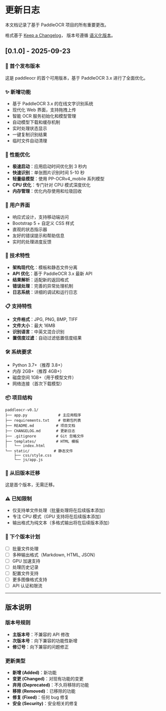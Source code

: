 # 更新日志

本文档记录了基于 PaddleOCR 项目的所有重要更改。

格式基于 [Keep a Changelog](https://keepachangelog.com/zh-CN/1.0.0/)，
版本号遵循 [语义化版本](https://semver.org/lang/zh-CN/)。

## [0.1.0] - 2025-09-23

### 🎉 首个发布版本

这是 paddleocr 的首个可用版本，基于 PaddleOCR 3.x 进行了全面优化。

### ✨ 新增功能
- 基于 PaddleOCR 3.x 的在线文字识别系统
- 现代化 Web 界面，支持拖拽上传
- 智能 OCR 服务初始化和模型管理
- 自动模型下载和缓存机制
- 实时处理状态显示
- 一键复制识别结果
- 临时文件自动清理

### 🚀 性能优化
- **极速启动**：应用启动时间优化到 3 秒内
- **快速识别**：单张图片识别时间 5-10 秒
- **轻量级模型**：使用 PP-OCRv4_mobile 系列模型
- **CPU 优化**：专门针对 CPU 模式深度优化
- **内存管理**：优化内存使用和垃圾回收

### 🎨 用户界面
- 响应式设计，支持移动端访问
- Bootstrap 5 + 自定义 CSS 样式
- 直观的状态指示器
- 友好的错误提示和帮助信息
- 实时的处理进度反馈

### 🔧 技术特性
- **架构现代化**：模板和静态文件分离
- **API 优化**：基于 PaddleOCR 3.x 最新 API
- **结果解析**：适配新的返回格式
- **错误处理**：完善的异常处理机制
- **日志系统**：详细的调试和运行日志

### 📋 支持特性
- **文件格式**：JPG, PNG, BMP, TIFF
- **文件大小**：最大 16MB
- **识别语言**：中英文混合识别
- **置信度过滤**：自动过滤低置信度结果

### 🛠️ 系统要求
- Python 3.7+（推荐 3.8+）
- 内存 2GB+（推荐 4GB+）
- 磁盘空间 1GB+（用于模型文件）
- 网络连接（首次下载模型）

### 📦 项目结构
```
paddleocr-v0.1/
├── app.py              # 主应用程序
├── requirements.txt    # 依赖包列表
├── README.md          # 项目文档
├── CHANGELOG.md       # 更新日志
├── .gitignore         # Git 忽略文件
├── templates/         # HTML 模板
│   └── index.html
└── static/           # 静态文件
    ├── css/style.css
    └── js/app.js
```

### 🔄 从旧版本迁移
这是首个版本，无需迁移。

### ⚠️ 已知限制
- 仅支持单文件处理（批量处理将在后续版本添加）
- 专注 CPU 模式（GPU 支持将在后续版本添加）
- 输出格式为纯文本（多格式输出将在后续版本添加）

### 🎯 下个版本计划
- [ ] 批量文件处理
- [ ] 多种输出格式（Markdown, HTML, JSON）
- [ ] GPU 加速支持
- [ ] 处理历史记录
- [ ] 配置文件支持
- [ ] 更多图像格式支持
- [ ] API 认证和限流

---

## 版本说明

### 版本号规则
- **主版本号**：不兼容的 API 修改
- **次版本号**：向下兼容的功能性新增
- **修订号**：向下兼容的问题修正

### 更新类型
- **新增 (Added)**：新功能
- **变更 (Changed)**：对现有功能的变更
- **弃用 (Deprecated)**：不久将移除的功能
- **移除 (Removed)**：已移除的功能
- **修复 (Fixed)**：任何 bug 修复
- **安全 (Security)**：安全相关的修复